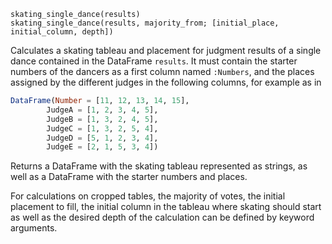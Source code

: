 ```
skating_single_dance(results)
skating_single_dance(results, majority_from; [initial_place, initial_column, depth])
```

Calculates a skating tableau and placement for judgment results of a single dance contained in the DataFrame `results`. It must contain the starter numbers of the dancers as a first column named `:Numbers`, and the places assigned by the different judges in the following columns, for example as in

```julia
DataFrame(Number = [11, 12, 13, 14, 15],
        JudgeA = [1, 2, 3, 4, 5],
        JudgeB = [1, 3, 2, 4, 5],
        JudgeC = [1, 3, 2, 5, 4],
        JudgeD = [5, 1, 2, 3, 4],
        JudgeE = [2, 1, 5, 3, 4])
```

Returns a DataFrame with the skating tableau represented as strings, as well as a DataFrame with the starter numbers and places.

For calculations on cropped tables, the majority of votes, the initial placement to fill, the initial column in the tableau where skating should start as well as the desired depth of the calculation can be defined by keyword arguments.
